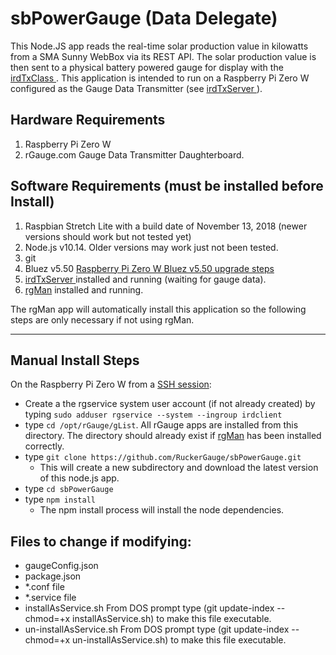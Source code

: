 # sbPowerGauge (Data Delegate)
This Node.JS app reads the real-time solar production value in kilowatts from a SMA Sunny WebBox via its REST API.  The solar production value is then sent to a physical battery powered gauge for display with the [irdTxClass ]( https://github.com/RuckerGauge/irdTxClass).  This application is intended to run on a Raspberry Pi Zero W configured as the Gauge Data Transmitter (see [irdTxServer ]( https://github.com/RuckerGauge/irdTxServer)).   
## Hardware Requirements
1. Raspberry Pi Zero W
1. rGauge.com Gauge Data Transmitter Daughterboard.
## Software Requirements (must be installed before Install)
1. Raspbian Stretch Lite with a build date of November 13, 2018 (newer versions should work but not tested yet)
2. Node.js v10.14. Older versions may work just not been tested. 
3. git
4. Bluez v5.50 [Raspberry Pi Zero W Bluez v5.50 upgrade steps ](https://github.com/RuckerGauge/Raspberry-Pi-Zero-W-Bluez-5.50-upgrade-steps)
5. [irdTxServer ]( https://github.com/RuckerGauge/irdTxServer) installed and running (waiting for gauge data).
6. [rgMan](https://github.com/RuckerGauge/rgMan) installed and running.   

The rgMan app will automatically install this application so the following steps are only necessary if not using rgMan. 

---
## Manual Install Steps
On the Raspberry Pi Zero W from a [SSH session](https://www.raspberrypi.org/magpi/ssh-remote-control-raspberry-pi/):  
* Create a the rgservice system user account (if not already created) by typing `sudo adduser rgservice --system --ingroup irdclient`
* type `cd /opt/rGauge/gList`.  All rGauge apps are installed from this directory.  The directory should already exist if [rgMan](https://github.com/RuckerGauge/rgMan) has been installed correctly.
* type `git clone https://github.com/RuckerGauge/sbPowerGauge.git`
  * This will create a new subdirectory and download the latest version of this node.js app.
* type `cd sbPowerGauge`
* type `npm install`
  * The npm install process will install the node dependencies. 


## Files to change if modifying:
* gaugeConfig.json
* package.json
* *.conf file
* *.service file
* installAsService.sh From DOS prompt type (git update-index --chmod=+x installAsService.sh) to make this file executable.
* un-installAsService.sh From DOS prompt type (git update-index --chmod=+x un-installAsService.sh) to make this file executable.
